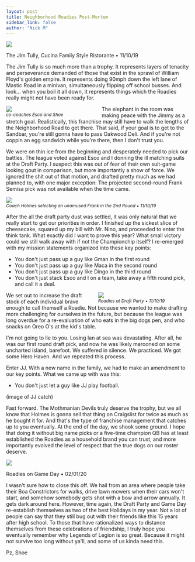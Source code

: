```yaml
---
layout: post
title: Neighborhood Roadies Post-Mortem
sidebar_link: false
author: "Nick M"
---
```


<style>

.img_sub {
  font-style:italic;
  font-size:12px;
  margin:0px 0px 0px 0px;
}

.nested {
  padding:0px;
}
.nested img {
  margin:0px 0px 0px 0px;
}
.nested p {
font-style:italic;
font-size:12px;
margin:0px 0px 0px 0px;
}

.nested_left {
  width:50%;
  margin:0px 10px 0px 0px;
  float:left
}
.nested_right {
  width:50%;
  margin:0px 0px 0px 10px;
  float:right
}

</style>

<img src="https://lh3.googleusercontent.com/uuZrFadIiO1p0F4TQez3xoJINIrAlMcbKzNAk4Tt5JcyudUHgNiH2ISdX5S7_OmrS4ej0s6eH2ycUgil2l10ILSGkiWYgf4HFUV7-jTiALUAW-6tnp3255dYxlRsFI5k95q-T9foCQ=w2400">
<p class="nested">The Jim Tully, Cucina Family Style Ristorante &bull; 11/10/19</p>

The Jim Tully is so much more than a trophy. It represents layers of tenacity and perseverance demanded of those that exist in the sprawl of William Floyd's golden empire. It represents doing 90mph down the left lane of Mastic Road in a minivan, simultaneously flipping off school busses. And look... when you boil it all down, it represents things which the Roadies really might not have been ready for.

<div class="nested nested_left"><img style="display:block;margin:0px 0px 0px 0px" src="https://lh3.googleusercontent.com/iIUeAaM0xPzbyFLjbmvCThwFHcB0qFuqyJhpZfXOVd-utSuHWxRPpAoROKSD7vZ5pLuqCA0GxCEy6Uvm4YuPusU-MZHE0CQm9FamJohC4q4BgPKOZfZ2VoIG2m4KL0RRQZpFZZFgzQ=w2400" /><p>co-coaches Esco and Shoe</p></div>

The elephant in the room was making peace with the Jimmy as a stretch goal. Realistically, this franchise may still have to walk the lengths of the Neighborhood Road to get there. That said, if your goal is to get to the Sandbar, you're still gonna have to pass Oakwood Deli. And if you're not coppin an egg sandwich while you're there, then I don't trust you.

We were on thin ice from the beginning and desperately needed to pick our battles. The league voted against Esco and I donning the ill matching suits at the Draft Party. I suspect this was out of fear of their own suit-game looking gout in comparison, but more importantly a show of force. We ignored the shit out of that motion, and drafted pretty much as we had planned to, with one major exception: The projected second-round Frank Semisa pick was not available when the time came.

<div class="nested">
<img src="https://lh3.googleusercontent.com/pljwyujs0Sor_ALbnPCdRQfvrdX8dHpF38sx9SdF0YspJtEzI4K6fIYqVtugWMXRGyLAU2qz-M9cexU4CkOpl-mqxxXW8xnQ9LZyNjM95E6BN29MwkRRNen4snU0L1wAiud3kkOSwA=w2400">
<p>Coach Holmes selecting an unamused Frank in the 2nd Round &bull; 11/10/19</p>
</div>

After the all the draft party dust was settled, it was only natural that we really start to get our priorities in order. I finished up the sickest slice of cheesecake, squared up my bill with Mr. Nino, and proceeded to enter the think tank. What exactly did I want to prove this year? What small victory could we still walk away with if not the Championchip itself? I re-emerged with my mission statements organized into these key points:

- You don't just pass up a guy like Gman in the first round
- You don't just pass up a guy like Maca in the second round
- You don't just pass up a guy like Dingo in the third round
- You don't just stack Esco and I on a team, take away a fifth round pick, and call it a deal.

<div class="nested nested_right">
<img src="https://lh3.googleusercontent.com/703kLQlLePCvtz0yb4MAo_P9pFX7Dn-nmglAtwXjOo8aEAOrYeeQSsSIgScpy5hAhyJC5VPFXb8PbtGdFs-ddZ5tYSM9FntEfiHSfb11Sd8hmdsiCnElTHkfzrA0vxDYcQg4Pt_XCQ=w2400"><p>Roadies at Draft Party &bull; 11/10/19</p>
</div>

We set out to increase the draft stock of each individual brave enough to call themself a Roadie. Not because we wanted to make drafting more challenging for ourselves in the future, but because the league was long overdue for a re-evaluation of who eats in the big dogs pen, and who snacks on Oreo O's at the kid's table.

I'm not going to lie to you. Losing Ian at sea was devastating. After all, he was our first round draft pick, and now he was likely marooned on some uncharted island, barefoot. We suffered in silence. We practiced. We got some Hero Haven. And we repeated this process.

Enter JJ. With a new name in the family, we had to make an amendment to our key points. What we came up with was this:
- You don't just let a guy like JJ play football.

(image of JJ catch)

Fast forward. The Mothmanian Devils truly deserve the trophy, but we all know that Holmes is gonna sell that thing on Craigslist for twice as much as he bought it for. And that's the type of franchise management that catches up to you eventually. At the end of the day, we shook some ground. I hope that doing it without big name picks or a five-time champion QB has at least established the Roadies as a household brand you can trust, and more importantly evolved the level of respect that the true dogs on our roster deserve.

<img src="https://lh3.googleusercontent.com/fYyzyw-9dNZp3MarbGCGzqwKU1Cx0MnK0FdKfKIWrZNO3m2X32T7qYHQLJRG9epT1tdO6-9XOB5j8QG91X97kAAobQzA-6Nh6VIWl9VcCmv5NM84JNL844v0tpEX13xYRz-0--_ivA=w2400">
<p class="nested">Roadies on Game Day &bull; 02/01/20</p>

I wasn't sure how to close this off. We hail from an area where people take their Boa Constrictors for walks, drive lawn mowers when their cars won't start, and somehow somebody gets shot with a bow and arrow annually. It gets dark around here. However, time again, the Draft Party and Game Day re-establish themselves as two of the best Holidays in my year. Not a lot of people can say that they still bug out with their friends like this 15 years after high school. To those that have rationalized ways to distance themselves from these celebrations of friendship, I truly hope you eventually remember why Legends of Legion is so great. Because it might not survive too long without ya'll, and some of us kinda need this.

Pz,
Shoe
